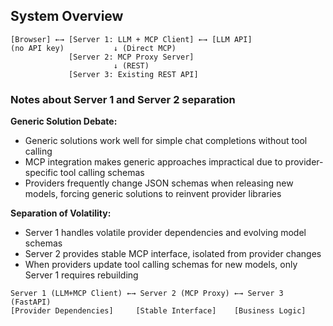 ## System Overview

```
[Browser] ←→ [Server 1: LLM + MCP Client] ←→ [LLM API]
(no API key)           ↓ (Direct MCP)
             [Server 2: MCP Proxy Server]
                       ↓ (REST)
             [Server 3: Existing REST API]
```

### Notes about Server 1 and Server 2 separation

**Generic Solution Debate:**
- Generic solutions work well for simple chat completions without tool calling
- MCP integration makes generic approaches impractical due to provider-specific tool calling schemas
- Providers frequently change JSON schemas when releasing new models, forcing generic solutions to reinvent provider libraries

**Separation of Volatility:**
- Server 1 handles volatile provider dependencies and evolving model schemas
- Server 2 provides stable MCP interface, isolated from provider changes
- When providers update tool calling schemas for new models, only Server 1 requires rebuilding

```
Server 1 (LLM+MCP Client) ←→ Server 2 (MCP Proxy) ←→ Server 3 (FastAPI)
[Provider Dependencies]     [Stable Interface]    [Business Logic]
```
